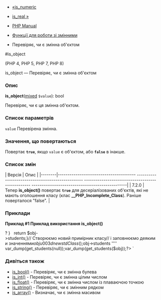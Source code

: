 - [«is_numeric](function.is-numeric.md)
- [is_real »](function.is-real.md)

- [PHP Manual](index.md)
- [Функції для роботи зі змінними](ref.var.md)
- Перевіряє, чи є змінна об'єктом

#is_object

(PHP 4, PHP 5, PHP 7, PHP 8)

is_object — Перевіряє, чи є змінна об'єктом

### Опис

**is_object**([mixed](language.types.declarations.md#language.types.declarations.mixed)
`$value`): bool

Перевіряє, чи є ця змінна об'єктом.

### Список параметрів

`value`
Перевірена змінна.

### Значення, що повертаються

Повертає **`true`**, якщо `value` є об'єктом, або **`false`** в
інакше.

### Список змін

| Версія | Опис |
|--------|---------------------------------------- -------------------------------------------------- -------------------------------------------------- -------------------------------------------------|
| 7.2.0 | Тепер **is_object()** повертає **`true`** для десеріалізованих об'єктів, які не мають оголошення класу (клас **\_\_PHP_Incomplete_Class**). Раніше поверталося "false". |

### Приклади

**Приклад #1 Приклад використання **is_object()****

? }   return $obj->students;}// Створюємо новий примірник класу// і заповнюємо деякими значеннями$obj u003d new stdClass();$obj->students '''' var_dump(get_students(null));var_dump(get_students($obj));?> `

### Дивіться також

- [is_bool()](function.is-bool.md) - Перевіряє, чи є
змінна булева
- [is_int()](function.is-int.md) - Перевіряє, чи є змінна
цілим числом
- [is_float()](function.is-float.md) - Перевіряє, чи є
змінна числом із плаваючою точкою
- [is_string()](function.is-string.md) - Перевіряє, чи є
змінним рядком
- [is_array()](function.is-array.md) - Визначає, чи є
змінна масивом
